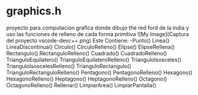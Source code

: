 # graphics.h
proyecto para computacion grafica donde dibujo the red ford de la india y uso las funciones de relleno de cada forma primitiva
![My Image](Captura del proyecto vscode-devc++.png)
Este Contiene: 
-Punto()
Linea()
LineaDiscontinua()
Circulo()
CirculoRelleno()
Elipse()
ElipseRellena()
Rectangulo()
RectanguloRelleno()
Cuadrado()
CuadradoRelleno()
TrianguloEquilatero()
TrianguloEquilateroRelleno()
TrianguloIsosceles()
TrianguloIsoscelesRelleno()
TrianguloRectangulo()
TrianguloRectanguloRelleno()
Pentagono()
PentagonoRelleno()
Hexagono()
HexagonoRelleno()
Heptagono()
HeptagonoRelleno()
Octagono()
OctagonoRelleno()
Rellenar()
LimpiarArea()
LimpiarPantalla()
